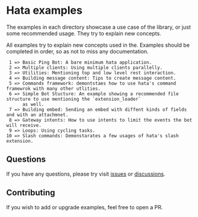 # Hata examples

The examples in each directory showcase a use case of the library, or just some recommended usage. They try to explain
new concepts.

All examples try to explain new concepts used in the. Examples should be completed in
order, so as not to miss any documentation.

```
 1 => Basic Ping Bot: A bare minimum hata application.
 2 => Multiple clients: Using multiple clients parallelly. 
 3 => Utilities: Mentioning top and low level rest interaction.
 4 => Building message content: Tips to create message content.
 5 => Commands framework: demontstaes how to use hata's command framewrok with many other utlities.
 6 => Simple Bot Stucture: An example showing a recommended file structure to use mentioning the `extension_loader`
      as well.
 7 => Building embed: Sending an embed with diffent kinds of fields and with an attachmnet.
 8 => Gateway intents: How to use intents to limit the events the bot will receive.
 9 => Loops: Using cycling tasks.
10 => Slash commands: Demonstarates a few usages of hata's slash extension.
```

## Questions

If you have any questions, please try visit [issues](https://github.com/HuyaneMatsu/hata/issues) or
[discussions](https://github.com/HuyaneMatsu/hata/discussions).

## Contributing

If you wish to add or upgrade examples, feel free to open a PR.
